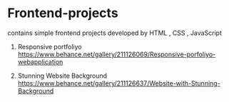 # Frontend-projects
contains simple frontend  projects developed by HTML , CSS , JavaScript

1. Responsive portfoliyo
   https://www.behance.net/gallery/211126069/Responsive-porfoliyo-webapplication

   
3. Stunning Website Background
   https://www.behance.net/gallery/211126637/Website-with-Stunning-Background
   

